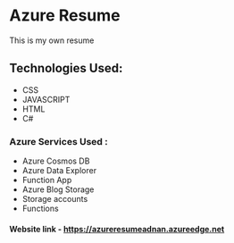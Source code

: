 # Azure Resume
This is my own resume 


## Technologies Used:
- CSS
- JAVASCRIPT
- HTML
- C#


### Azure Services Used :
- Azure Cosmos DB
- Azure Data Explorer
- Function App
- Azure Blog Storage
- Storage accounts
- Functions



#### Website link - https://azureresumeadnan.azureedge.net